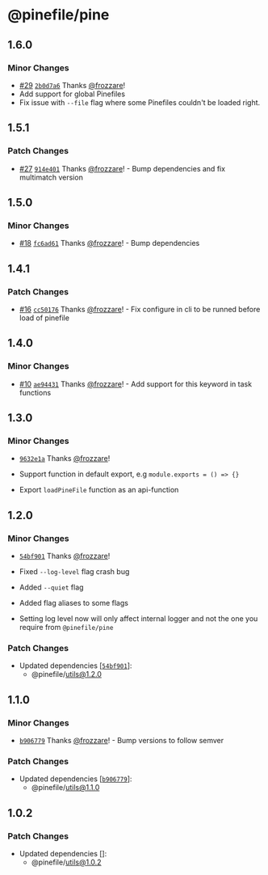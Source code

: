 # @pinefile/pine

## 1.6.0

### Minor Changes

- [#29](https://github.com/pinefile/pine/pull/29) [`2b0d7a6`](https://github.com/pinefile/pine/commit/2b0d7a6ba3a5a3a22dbab9ff86100427dc3f81ac) Thanks [@frozzare](https://github.com/frozzare)!
- Add support for global Pinefiles
- Fix issue with `--file` flag where some Pinefiles couldn't be loaded right.

## 1.5.1

### Patch Changes

- [#27](https://github.com/pinefile/pine/pull/27) [`914e401`](https://github.com/pinefile/pine/commit/914e4011f727edd2d32c0062b5156306e1ce4a17) Thanks [@frozzare](https://github.com/frozzare)! - Bump dependencies and fix multimatch version

## 1.5.0

### Minor Changes

- [#18](https://github.com/pinefile/pine/pull/18) [`fc6ad61`](https://github.com/pinefile/pine/commit/fc6ad61b071c48cbbb275a066cd1a5e31c6fba26) Thanks [@frozzare](https://github.com/frozzare)! - Bump dependencies

## 1.4.1

### Patch Changes

- [#16](https://github.com/pinefile/pine/pull/16) [`cc50176`](https://github.com/pinefile/pine/commit/cc50176e91adb5bf0af881854ca7453eda22f177) Thanks [@frozzare](https://github.com/frozzare)! - Fix configure in cli to be runned before load of pinefile

## 1.4.0

### Minor Changes

- [#10](https://github.com/pinefile/pine/pull/10) [`ae94431`](https://github.com/pinefile/pine/commit/ae9443110f106cbdd235b9589af8baa9fc55e4cf) Thanks [@frozzare](https://github.com/frozzare)! - Add support for this keyword in task functions

## 1.3.0

### Minor Changes

- [`9632e1a`](https://github.com/pinefile/pine/commit/9632e1aca9199b356faa1981acda039661c7e85b) Thanks [@frozzare](https://github.com/frozzare)!

- Support function in default export, e.g `module.exports = () => {}`
- Export `loadPineFile` function as an api-function

## 1.2.0

### Minor Changes

- [`54bf901`](https://github.com/pinefile/pine/commit/54bf901dda9951cf306ac9fc9239522aee37bc10) Thanks [@frozzare](https://github.com/frozzare)!

- Fixed `--log-level` flag crash bug
- Added `--quiet` flag
- Added flag aliases to some flags
- Setting log level now will only affect internal logger and not the one you require from `@pinefile/pine`

### Patch Changes

- Updated dependencies [[`54bf901`](https://github.com/pinefile/pine/commit/54bf901dda9951cf306ac9fc9239522aee37bc10)]:
  - @pinefile/utils@1.2.0

## 1.1.0

### Minor Changes

- [`b906779`](https://github.com/pinefile/pine/commit/b906779eb4a67bd3859099493734f4dad8052d5b) Thanks [@frozzare](https://github.com/frozzare)! - Bump versions to follow semver

### Patch Changes

- Updated dependencies [[`b906779`](https://github.com/pinefile/pine/commit/b906779eb4a67bd3859099493734f4dad8052d5b)]:
  - @pinefile/utils@1.1.0

## 1.0.2

### Patch Changes

- Updated dependencies []:
  - @pinefile/utils@1.0.2
